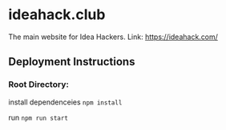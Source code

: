 # ideahack.club
The main website for Idea Hackers.
Link: https://ideahack.com/

## Deployment Instructions
### Root Directory:
install dependenceies ```npm install```

run ```npm run start```
